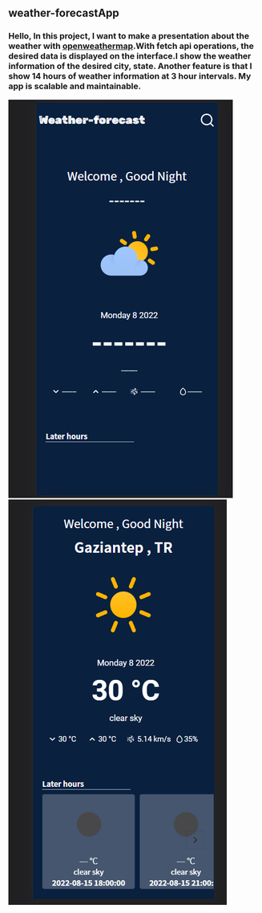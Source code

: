 ## weather-forecastApp

### Hello, In this project, I want to make a presentation about the weather with [openweathermap](https://openweathermap.org/).With fetch api operations, the desired data is displayed on the interface.I show the weather information of the desired city, state. Another feature is that I show 14 hours of weather information at 3 hour intervals. My app is scalable and maintainable.

![img](./img/appOneImg.png)
![img](./img/appTwoImg.png)
